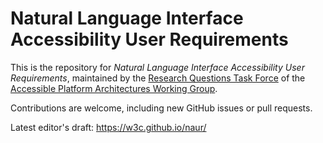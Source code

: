 # Natural Language Interface Accessibility User Requirements

This is the repository for *Natural Language Interface Accessibility User Requirements*, maintained by the [Research Questions Task Force](https://www.w3.org/WAI/APA/task-forces/research-questions/) of the [Accessible Platform Architectures Working Group](https://www.w3.org/WAI/APA/).

Contributions are welcome, including new GitHub issues or pull requests.

Latest editor's draft: https://w3c.github.io/naur/
